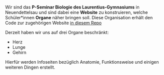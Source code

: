 Wir sind das **P-Seminar Biologie des Laurentius-Gymnasiums** in Neuendettelsau und sind dabei eine **Website** zu konstruieren, welche Schüler*innen **Organe** näher bringen soll. Diese Organisation erhält den Code zur zugehörigen Website [in diesem Repo](https://github.com/p-seminar-lg/website)

Derzeit haben wir uns auf drei Organe beschränkt:
- Herz
- Lunge
- Gehirn

Hierfür werden Infoseiten bezüglich Anatomie, Funktionsweise und einigen weiteren Dingen erstellt.